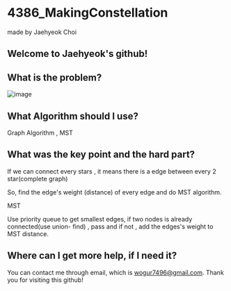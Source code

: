 # 4386_MakingConstellation

made by Jaehyeok Choi

## Welcome to Jaehyeok's github!

## What is the problem?

![image](https://github.com/Choi-JaeHyeok-21500749/4386_MakingConstellation/blob/main/4386_pro.PNG)

## What Algorithm should I use?

Graph Algorithm , MST

## What was the key point and the hard part?

If we can connect every stars , it means there is a edge between every 2 star(complete graph)

So, find the edge's weight (distance) of every edge and do MST algorithm.

MST

Use priority queue to get smallest edges, if two nodes is already connected(use union- find) , pass and if not , add the edges's weight to MST distance. 

## Where can I get more help, if I need it?

You can contact me through email, which is wogur7496@gmail.com.
Thank you for visiting this github!
